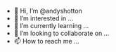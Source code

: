 - 👋 Hi, I’m @andyshotton
- 👀 I’m interested in ...
- 🌱 I’m currently learning ...
- 💞️ I’m looking to collaborate on ...
- 📫 How to reach me ...

<!---
andyshotton/andyshotton is a ✨ special ✨ repository because its `README.md` (this file) appears on your GitHub profile.
You can click the Preview link to take a look at your changes.
--->
